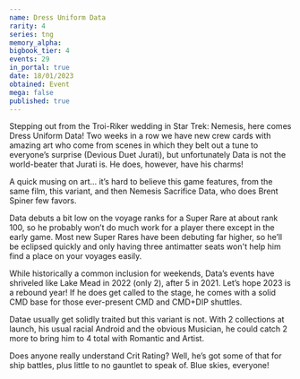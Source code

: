 ```yaml
---
name: Dress Uniform Data
rarity: 4
series: tng
memory_alpha:
bigbook_tier: 4
events: 29
in_portal: true
date: 18/01/2023
obtained: Event
mega: false
published: true
---
```


Stepping out from the Troi-Riker wedding in Star Trek: Nemesis, here comes Dress Uniform Data! Two weeks in a row we have new crew cards with amazing art who come from scenes in which they belt out a tune to everyone’s surprise (Devious Duet Jurati), but unfortunately Data is not the world-beater that Jurati is. He does, however, have his charms!

A quick musing on art… it’s hard to believe this game features, from the same film, this variant, and then Nemesis Sacrifice Data, who does Brent Spiner few favors.

Data debuts a bit low on the voyage ranks for a Super Rare at about rank 100, so he probably won’t do much work for a player there except in the early game. Most new Super Rares have been debuting far higher, so he’ll be eclipsed quickly and only having three antimatter seats won't help him find a place on your voyages easily.

While historically a common inclusion for weekends, Data’s events have shriveled like Lake Mead in 2022 (only 2), after 5 in 2021. Let’s hope 2023 is a rebound year! If he does get called to the stage, he comes with a solid CMD base for those ever-present CMD and CMD+DIP shuttles.

Datae usually get solidly traited but this variant is not. With 2 collections at launch, his usual racial Android and the obvious Musician, he could catch 2 more to bring him to 4 total with Romantic and Artist.

Does anyone really understand Crit Rating? Well, he’s got some of that for ship battles, plus little to no gauntlet to speak of. Blue skies, everyone!
